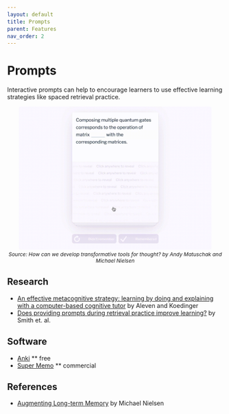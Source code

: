 ```yaml
---
layout: default
title: Prompts
parent: Features
nav_order: 2
---
```


# Prompts

Interactive prompts can help to encourage learners to use effective learning strategies like spaced retrieval practice.

<p  style="font-size:12px;text-align:center;">
  <img alt="img-name" src="/assets/images/qc_icons.gif" width="450">
  <br>
    <em>Source: How can we develop transformative tools for thought? by Andy Matuschak and Michael Nielsen</em> 
</p>


## Research

* [An effective metacognitive strategy: learning by doing and explaining with a computer-based cognitive tutor](https://www.sciencedirect.com/science/article/abs/pii/S0364021302000617) by Aleven and Koedinger
* [Does providing prompts during retrieval practice improve learning?](https://psycnet.apa.org/record/2016-33655-006) by Smith et. al.

## Software

* [Anki](https://apps.ankiweb.net)
** free
* [Super Memo](https://www.supermemo.com/)
** commercial

## References

* [Augmenting Long-term Memory](http://augmentingcognition.com/ltm.html) by Michael Nielsen
